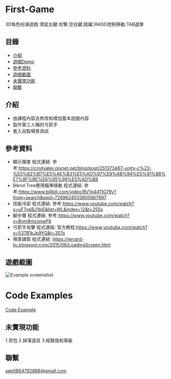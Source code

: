 # First-Game
3D角色扮演遊戲
滑鼠左鍵:攻擊;空白鍵:跳躍;WASD控制移動;TAB選單
## 目錄
* [介紹](#介紹)
* [遊戲Demo](#遊戲Demo)
* [參考資料](#參考資料)
* [遊戲截圖](#遊戲截圖)
* [未實現功能](#未實現功能)
* [聯繫](#聯繫)

## 介紹
* 由課程內容去修改和增加基本遊戲內容
* 製作第三人稱的弓箭手
* 套入自製場景測試
## 參考資料
* 顯示傷害
程式連結:
參考:https://cindyalex.pixnet.net/blog/post/251373467-unity-c%23-%E5%82%B7%E5%AE%B3%E5%AD%97%E9%AB%94%E5%91%88%E7%8F%BE%E6%95%99%E5%AD%B8
* Blend Tree應用瞄準移動
程式連結:
參考:https://www.bilibili.com/video/BV1q4411G79y?from=search&seid=7269624033905667997
* 技能冷卻
程式連結:
參考:https://www.youtube.com/watch?v=uF7ypBJ1biE&list=WL&index=12&t=255s
* 腳步聲
程式連結:
參考:https://www.youtube.com/watch?v=Bnm8mzxnwP8
* 弓箭手攻擊
程式連結:
官方教程:https://www.youtube.com/watch?v=537B1kJp9YQ&t=357s
* 場景讀取
程式連結:
https://jerrard-liu.blogspot.com/2015/06/LoadingScreen.html

## 遊戲截圖
![Example screenshot](./遊戲畫面.png)

# Code Examples
[Code Example](./跑酷程式.pdf)
## 未實現功能
1.背包
2.掉落道具
3.經驗值和等級
## 聯繫
see0864792888@gmail.com
